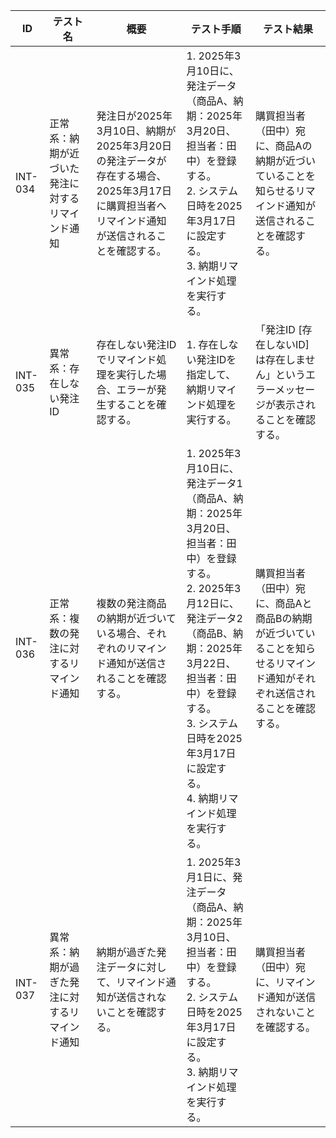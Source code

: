 | ID | テスト名 | 概要 | テスト手順 | テスト結果 |
|------|----------|--------|------------|------------|
| INT-034 | 正常系：納期が近づいた発注に対するリマインド通知 | 発注日が2025年3月10日、納期が2025年3月20日の発注データが存在する場合、2025年3月17日に購買担当者へリマインド通知が送信されることを確認する。 | 1. 2025年3月10日に、発注データ（商品A、納期：2025年3月20日、担当者：田中）を登録する。<br>2. システム日時を2025年3月17日に設定する。<br>3. 納期リマインド処理を実行する。 | 購買担当者（田中）宛に、商品Aの納期が近づいていることを知らせるリマインド通知が送信されることを確認する。 |
| INT-035 | 異常系：存在しない発注ID | 存在しない発注IDでリマインド処理を実行した場合、エラーが発生することを確認する。 | 1. 存在しない発注IDを指定して、納期リマインド処理を実行する。 | 「発注ID [存在しないID] は存在しません」というエラーメッセージが表示されることを確認する。 |
| INT-036 | 正常系：複数の発注に対するリマインド通知 | 複数の発注商品の納期が近づいている場合、それぞれのリマインド通知が送信されることを確認する。 | 1. 2025年3月10日に、発注データ1（商品A、納期：2025年3月20日、担当者：田中）を登録する。<br>2. 2025年3月12日に、発注データ2（商品B、納期：2025年3月22日、担当者：田中）を登録する。<br>3. システム日時を2025年3月17日に設定する。<br>4. 納期リマインド処理を実行する。 | 購買担当者（田中）宛に、商品Aと商品Bの納期が近づいていることを知らせるリマインド通知がそれぞれ送信されることを確認する。 |
| INT-037 | 異常系：納期が過ぎた発注に対するリマインド通知 | 納期が過ぎた発注データに対して、リマインド通知が送信されないことを確認する。 | 1. 2025年3月1日に、発注データ（商品A、納期：2025年3月10日、担当者：田中）を登録する。<br>2. システム日時を2025年3月17日に設定する。<br>3. 納期リマインド処理を実行する。 | 購買担当者（田中）宛に、リマインド通知が送信されないことを確認する。 | 